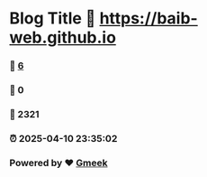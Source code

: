 # Blog Title :link: https://baib-web.github.io 
### :page_facing_up: [6](https://baib-web.github.io/tag.html) 
### :speech_balloon: 0 
### :hibiscus: 2321 
### :alarm_clock: 2025-04-10 23:35:02 
### Powered by :heart: [Gmeek](https://github.com/Meekdai/Gmeek)
